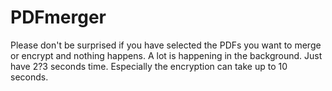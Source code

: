 # PDFmerger

Please don't be surprised if you have selected the PDFs you want to merge or encrypt and nothing happens. A lot is happening in the background. Just have 2?3 seconds time. Especially the encryption can take up to 10 seconds.
